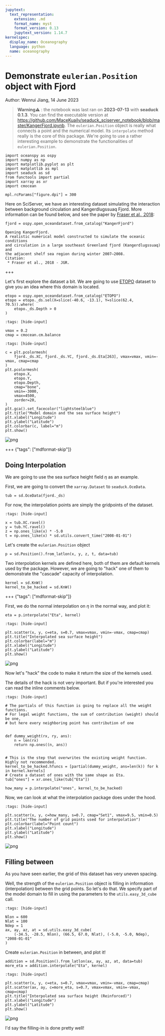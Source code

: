 ```yaml
---
jupytext:
  text_representation:
    extension: .md
    format_name: myst
    format_version: 0.13
    jupytext_version: 1.14.7
kernelspec:
  display_name: Oceanography
  language: python
  name: oceanography
---
```


# Demonstrate `eulerian.Position` object with Fjord

Author: Wenrui Jiang, 14 June 2023
> **Warning**⚠️ : the notebook was last ran on **2023-07-13** with **seaduck 0.1.3**. You can find the executable version at https://github.com/MaceKuailv/seaduck_sciserver_notebook/blob/master/KangerFjord.ipynb.
The `eulerian.Position` object is really what connects a point and the numerical model. Its `interpolate` method really is the core of this package. We're going to use a rather interesting example to demonstrate the functionalities of `eulerian.Position`.

```{code-cell} ipython3
import oceanspy as ospy
import numpy as np
import matplotlib.pyplot as plt
import matplotlib as mpl
import seaduck as sd
from functools import partial
import xarray as xr
import cmocean

mpl.rcParams["figure.dpi"] = 300
```

Here on SciServer, we have an interesting dataset simulating the interaction between background circulation and Kangerdlugssuaq Fjord. More information can be found below, and see the paper by [Fraser et al., 2018](https://agupubs.onlinelibrary.wiley.com/doi/full/10.1029/2018JC014435https://agupubs.onlinelibrary.wiley.com/doi/full/10.1029/2018JC014435):

```{code-cell} ipython3
fjord = ospy.open_oceandataset.from_catalog("KangerFjord")
```

```
Opening KangerFjord.
A realistic numerical model constructed to simulate the oceanic conditions
and circulation in a large southeast Greenland fjord (Kangerdlugssuaq) and
the adjacent shelf sea region during winter 2007–2008.
Citation:
 * Fraser et al., 2018 - JGR.
```

+++

Let's first explore the dataset a bit. We are going to use [ETOPO](https://www.ncei.noaa.gov/products/etopo-global-relief-modelhttps://www.ncei.noaa.gov/products/etopo-global-relief-model) dataset to give you an idea where this domain is located.

```{code-cell} ipython3
etopo = ospy.open_oceandataset.from_catalog("ETOPO")
etopo = etopo._ds.sel(X=slice(-40.6, -13.1), Y=slice(62.4, 70.5)).where(
    etopo._ds.Depth > 0
)
```

```{code-cell} ipython3
:tags: [hide-input]

vmax = 0.2
cmap = cmocean.cm.balance
```

```{code-cell} ipython3
:tags: [hide-input]

c = plt.pcolormesh(
    fjord._ds.XC, fjord._ds.YC, fjord._ds.Eta[263], vmax=vmax, vmin=-vmax, cmap=cmap
)
plt.pcolormesh(
    etopo.X,
    etopo.Y,
    etopo.Depth,
    cmap="bone",
    vmin=-3000,
    vmax=4500,
    zorder=20,
)
plt.gca().set_facecolor("lightsteelblue")
plt.title("Model domain and the sea surface height")
plt.xlabel("Longitude")
plt.ylabel("Latitude")
plt.colorbar(c, label="m")
plt.show()
```
![png](https://github.com/MaceKuailv/seaduck_sciserver_notebook/blob/master/KangerFjord_files/Fjord_8_0.png?raw=true)

+++ {"tags": ["mdformat-skip"]}

## Doing Interpolation
We are going to use the sea surface height field $\eta$ as an example.

First, we are going to convert the `xarray.Dataset` to `seaduck.OceData`.

```{code-cell} ipython3
tub = sd.OceData(fjord._ds)
```

For now, the interpolation points are simply the gridpoints of the dataset.

```{code-cell} ipython3
:tags: [hide-input]

x = tub.XC.ravel()
y = tub.YC.ravel()
z = np.ones_like(x) * -5.0
t = np.ones_like(x) * sd.utils.convert_time("2008-01-01")
```

Let's create the `eulerian.Position` object

```{code-cell} ipython3
p = sd.Position().from_latlon(x, y, z, t, data=tub)
```

Two interpolation kernels are defined here, both of them are default kernels used by the package. However, we are going to "hack" one of them to demonstrate the "cascade" capacity of interpolation.

```{code-cell} ipython3
kernel = sd.KnW()
kernel_to_be_hacked = sd.KnW()
```

+++ {"tags": ["mdformat-skip"]}

First, we do the normal interpolation on $\eta$ in the normal way, and plot it:

```{code-cell} ipython3
eta = p.interpolate("Eta", kernel)
```

```{code-cell} ipython3
:tags: [hide-input]

plt.scatter(x, y, c=eta, s=0.7, vmax=vmax, vmin=-vmax, cmap=cmap)
plt.title("Interpolated sea surface height")
plt.colorbar(label="m")
plt.xlabel("Longitude")
plt.ylabel("Latitude")
plt.show()
```
![png](https://github.com/MaceKuailv/seaduck_sciserver_notebook/blob/master/KangerFjord_files/Fjord_19_0.png?raw=true)

Now let's "hack" the code to make it return the size of the kernels used.

The details of the hack is not very important. But if you're interested you can read the inline comments below.

```{code-cell} ipython3
:tags: [hide-input]

# The partials of this function is going to replace all the weight functions.
# For legal weight functions, the sum of contribution (weight) should be one,
# but here every neighboring point has contribution of one


def dummy_weight(rx, ry, ans):
    n = len(rx)
    return np.ones((n, ans))


# This is the step that overwrites the existing weight function. Highly not recommended.
kernel_to_be_hacked.hfuncs = [partial(dummy_weight, ans=len(k)) for k in kernel.kernels]
# Create a dataset of ones with the same shape as Eta.
tub["ones"] = xr.ones_like(tub["Eta"])
```

```{code-cell} ipython3
how_many = p.interpolate("ones", kernel_to_be_hacked)
```

Now, we can look at what the interpolation package does under the hood.

```{code-cell} ipython3
:tags: [hide-input]

plt.scatter(x, y, c=how_many, s=0.7, cmap="Set1", vmax=9.5, vmin=0.5)
plt.title("The number of grid points used for interpolation")
plt.colorbar(label="Point count")
plt.xlabel("Longitude")
plt.ylabel("Latitude")
plt.show()
```
![png](https://github.com/MaceKuailv/seaduck_sciserver_notebook/blob/master/KangerFjord_files/Fjord_24_0.png?raw=true)

## Filling between

As you have seen earlier, the grid of this dataset has very uneven spacing.

Well, the strength of the `eulerian.Position` object is filling in information (interpolation) between the grid points.
So let's do that. We specify part of the model domain to fill in using the parameters to the `utils.easy_3d_cube` call.

```{code-cell} ipython3
:tags: [hide-input]

Nlon = 600
Nlat = 100
Ndep = 1
ax, ay, az, at = sd.utils.easy_3d_cube(
    (-34.5, -28.5, Nlon), (66.5, 67.0, Nlat), (-5.0, -5.0, Ndep), "2008-01-01"
)
```

Create `eulerian.Position` in between, and plot it!

```{code-cell} ipython3
addition = sd.Position().from_latlon(ax, ay, az, at, data=tub)
more_eta = addition.interpolate("Eta", kernel)
```

```{code-cell} ipython3
:tags: [hide-input]

plt.scatter(x, y, c=eta, s=0.7, vmax=vmax, vmin=-vmax, cmap=cmap)
plt.scatter(ax, ay, c=more_eta, s=0.7, vmax=vmax, vmin=-vmax, cmap=cmap)
plt.title("Interpolated sea surface height (Reinforced)")
plt.xlabel("Longitude")
plt.ylabel("Latitude")
plt.show()
```
![png](https://github.com/MaceKuailv/seaduck_sciserver_notebook/blob/master/KangerFjord_files/Fjord_29_0.png?raw=true)

I'd say the filling-in is done pretty well!
